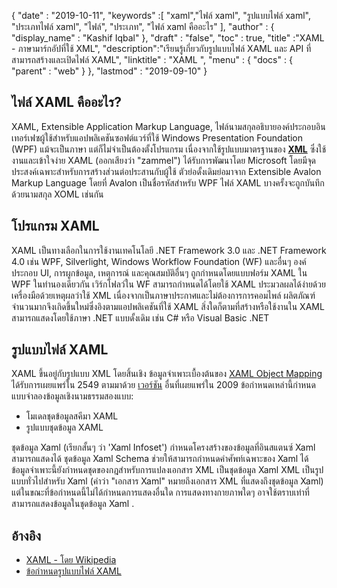 {
  "date" : "2019-10-11",
  "keywords" :[ "xaml","ไฟล์ xaml", "รูปแบบไฟล์ xaml", "ประเภทไฟล์ xaml", "ไฟล์", "ประเภท", "ไฟล์ xaml คืออะไร" ],
  "author" : {
    "display_name" : "Kashif Iqbal"
},
  "draft" : "false",
  "toc" : true,
  "title" :"XAML - ภาษามาร์กอัปที่ใช้ XML",
  "description":"เรียนรู้เกี่ยวกับรูปแบบไฟล์ XAML และ API ที่สามารถสร้างและเปิดไฟล์ XAML",
  "linktitle" : "XAML ",
  "menu" : {
    "docs" : {
      "parent" : "web"
}
},
  "lastmod" : "2019-09-10"
}

## ไฟล์ XAML คืออะไร?

XAML, Extensible Application Markup Language, ไฟล์นามสกุลอธิบายองค์ประกอบอินเทอร์เฟซผู้ใช้สำหรับแอปพลิเคชันซอฟต์แวร์ที่ใช้ Windows Presentation Foundation (WPF) แม้จะเป็นภาษา แต่ก็ไม่จำเป็นต้องตั้งโปรแกรม เนื่องจากใช้รูปแบบมาตรฐานของ **[XML](/th/web/xml/)** ซึ่งใช้งานและเข้าใจง่าย XAML (ออกเสียงว่า "zammel") ได้รับการพัฒนาโดย Microsoft โดยมีจุดประสงค์เฉพาะสำหรับการสร้างส่วนต่อประสานกับผู้ใช้ ตัวย่อดั้งเดิมย่อมาจาก Extensible Avalon Markup Language โดยที่ Avalon เป็นชื่อรหัสสำหรับ WPF ไฟล์ XAML บางครั้งจะถูกบันทึกด้วยนามสกุล XOML เช่นกัน

## โปรแกรม XAML

XAML เป็นทางเลือกในการใช้งานเทคโนโลยี .NET Framework 3.0 และ .NET Framework 4.0 เช่น WPF, Silverlight, Windows Workflow Foundation (WF) และอื่นๆ องค์ประกอบ UI, การผูกข้อมูล, เหตุการณ์ และคุณสมบัติอื่นๆ ถูกกำหนดโดยแบบฟอร์ม XAML ใน WPF ในทำนองเดียวกัน เวิร์กโฟลว์ใน WF สามารถกำหนดได้โดยใช้ XAML ประมวลผลได้ง่ายด้วยเครื่องมือด้วยเหตุผลว่าใช้ XML เนื่องจากเป็นภาษาประกาศและไม่ต้องการการคอมไพล์ ผลิตภัณฑ์จำนวนมากจึงเกิดขึ้นใหม่ซึ่งอิงตามแอปพลิเคชันที่ใช้ XAML สิ่งใดก็ตามที่สร้างหรือใช้งานใน XAML สามารถแสดงโดยใช้ภาษา .NET แบบดั้งเดิม เช่น C# หรือ Visual Basic .NET

## รูปแบบไฟล์ XAML

XAML ขึ้นอยู่กับรูปแบบ XML โดยสิ้นเชิง ข้อมูลจำเพาะเบื้องต้นของ [XAML Object Mapping](https://download.microsoft.com/download/0/A/6/0A6F7755-9AF5-448B-907D-13985ACCF53E/%5BMS-XAML%5D.pdf) ได้รับการเผยแพร่ใน 2549 ตามมาด้วย [เวอร์ชัน](http://download.microsoft.com/download/0/A/6/0A6F7755-9AF5-448B-907D-13985ACCF53E/%5BMS-XAML-2009%5D.pdf) อื่นที่เผยแพร่ใน 2009 ข้อกำหนดเหล่านี้กำหนดแบบจำลองข้อมูลเชิงนามธรรมสองแบบ:

* โมเดลชุดข้อมูลสคีมา XAML
* รูปแบบชุดข้อมูล XAML

ชุดข้อมูล Xaml (เรียกสั้นๆ ว่า 'Xaml Infoset') กำหนดโครงสร้างของข้อมูลที่อินสแตนซ์ Xaml สามารถแสดงได้ ชุดข้อมูล Xaml Schema ช่วยให้สามารถกำหนดคำศัพท์เฉพาะของ Xaml ได้ ข้อมูลจำเพาะนี้ยังกำหนดชุดของกฎสำหรับการแปลงเอกสาร XML เป็นชุดข้อมูล Xaml XML เป็นรูปแบบทั่วไปสำหรับ Xaml (คำว่า "เอกสาร Xaml" หมายถึงเอกสาร XML ที่แสดงถึงชุดข้อมูล Xaml) แต่ในขณะที่ข้อกำหนดนี้ไม่ได้กำหนดการแสดงอื่นใด การแสดงทางกายภาพใดๆ อาจใช้ตราบเท่าที่สามารถแสดงข้อมูลในชุดข้อมูล Xaml .

## อ้างอิง

* [XAML - โดย Wikipedia](https://en.wikipedia.org/wiki/Extensible_Application_Markup_Language)
* [ข้อกำหนดรูปแบบไฟล์ XAML](http://download.microsoft.com/download/0/A/6/0A6F7755-9AF5-448B-907D-13985ACCF53E/%5BMS-XAML-2009%5D.pdf)


